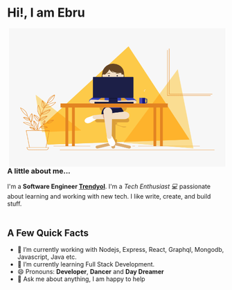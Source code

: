 <h1> Hi!, I am Ebru</h1>
</h1>

<img align="right" alt="GIF" src="https://github.com/ebrugulec/ebrugulec/blob/master/software-engineer.gif" width="500" height="320" />

### A little about me...
I'm a **Software Engineer [Trendyol](https://github.com/Trendyol)**. I'm a *Tech Enthusiast 💻* passionate about learning and working with new tech. I like write, create, and build stuff. <br/><br/>

## A Few Quick Facts
- 🔭 I’m currently working with Nodejs, Express, React,
Graphql, Mongodb, Javascript, Java etc.
- 🌱 I’m currently learning Full Stack Development.
- 😄 Pronouns: **Developer**, **Dancer** and **Day Dreamer**
- 💬 Ask me about anything, I am happy to help
